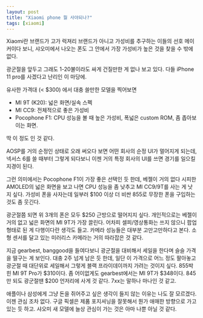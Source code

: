 ```yaml
---
layout: post
title: "Xiaomi phone 뭘 사야되나?"
tags: [xiaomi]
---
```


Xiaomi란 브랜드가 고가 럭져리 브랜드가 아니고 가성비를 추구하는 이들의 선호 메이커이다 보니, 샤오미에서 나오는 폰도 그 안에서 가장 가성비가 높은 것을 찾을 수 밖에 없다.

광군절을 앞두고 그래도 1-20불이라도 싸게 건질만한 게 없나 보고 있다. 다들 iPhone 11 pro를 사겠다고 난리인 이 마당에. 

유사한 가격대 (< $300) 에서 대충 쓸만한 모델을 찍어보면 
- MI 9T (K20): 넓은 화면/실속 스펙
- MI CC9: 전체적으로 좋은 가성비
- Pocophone F1: CPU 성능을 볼 때 높은 가성비, 폭넓은 custom ROM, 좀 좁아보이는 화면.

딱 이 정도 인 것 같다. 

AOSP를 거의 순정인 상태로 오래 써오다 보면 어떤 회사의 순정 UI가 멀어지게 되는데, 넥서스 6를 쓸 때부터 그렇게 되다보니 이젠 거의 특정 회사의 UI를 쓰면 경기를 일으킬 지경이 된다. 

그런 의미에서는 Pocophone F1이 가장 좋은 선택인 듯 한데, 베젤이 거의 없다 시피한 AMOLED의 넓은 화면을 보고 나면 CPU 성능을 좀 낮추고 MI CC9/9T를 사는 게 낫지 싶다. 가성비 폰을 사자는데 일부러 $100 이상 더 비싼 855로 무장한 폰을 구입하는 것도 좀 웃긴다. 

광군절쯤 되면 위 3개의 폰은 모두 $250 근방으로 떨어지지 싶다. 개인적으로는 베젤이 거의 없고 넓은 화면의 MI 9T가 가장 끌린다. 어차피 셀피/영상통화는 쓰지 않으니 팝업 형태로 된 게 다행이다란 생각도 들고. 카메라 성능들은 대부분 고만고만하다고 본다. 소형 센서를 달고 있는 미러리스 카메라는 거의 따라잡은 것 같다. 

지금 gearbest, banggood을 들여다보니 광군절을 대비해서 세일을 한다며 슬슬 가격을 떨구는 게 보인다. 대충 2주 넘게 남은 듯 한데, 일단 이 가격으로 어느 정도 팔아놓고 광군절 때 대단위로 세일해서 그렇게 블랙 프라이데이까지 가려는 것이지 싶다. 855박힌 MI 9T Pro가 $310이다. 좀 어이없게도 gearbest에서는 MI 9T가 $348이다. 845만 되도 광군절땐 $200 언저리에 사게 것 같다. 7xx는 말하나 마나인 것 같고. 

애플이나 삼성에게 그냥 돈을 쥐어주고 싶은 생각이 들지 않는 이유는 나도 잘 모르겠다. 이젠 관심 조차 없다. 구글 픽셀은 제품 포지셔닝을 잘못해서 뭔가 애매한 방향으로 가고 있는 듯 하고. 샤오미 새 모델에 늘상 관심이 가는 것은 아마 나뿐 아닐 것 같다. 